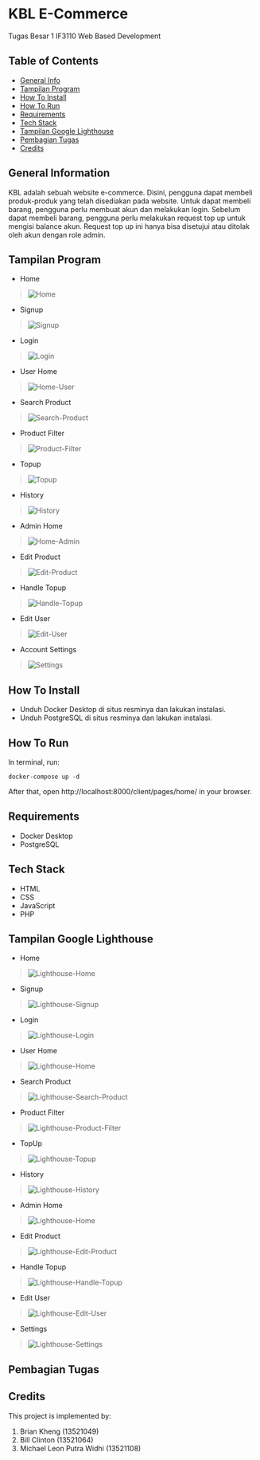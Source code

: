 # KBL E-Commerce
Tugas Besar 1 IF3110 Web Based Development
<br />

## Table of Contents
* [General Info](#general-information)
* [Tampilan Program](#tampilan-program)
* [How To Install](#how-to-install)
* [How To Run](#how-to-run)
* [Requirements](#requirements)
* [Tech Stack](#tech-stack)
* [Tampilan Google Lighthouse](#tampilan-google-lighthouse)
* [Pembagian Tugas](#pembagian-tugas)
* [Credits](#credits)

## General Information
KBL adalah sebuah website e-commerce. Disini, pengguna dapat membeli produk-produk yang telah disediakan pada website. Untuk dapat membeli barang, pengguna perlu membuat akun dan melakukan login. Sebelum dapat membeli barang, pengguna perlu melakukan request top up untuk mengisi balance akun. Request top up ini hanya bisa disetujui atau ditolak oleh akun dengan role admin.

## Tampilan Program
* Home
> ![Home](./screenshots/home.png)
* Signup
> ![Signup](./screenshots/signup.png)
* Login
> ![Login](./screenshots/login.png)
* User Home
> ![Home-User](./screenshots/home-user.png)
* Search Product
> ![Search-Product](./screenshots/search-product.png)
* Product Filter
> ![Product-Filter](./screenshots/product-filter.png)
* Topup
> ![Topup](./screenshots/topup.png)
* History
> ![History](./screenshots/history.png)
* Admin Home
> ![Home-Admin](./screenshots/home-admin.png)
* Edit Product
> ![Edit-Product](./screenshots/edit-product.png)
* Handle Topup
> ![Handle-Topup](./screenshots/handle-topup.png)
* Edit User
> ![Edit-User](./screenshots/edit-user.png)
* Account Settings
> ![Settings](./screenshots/settings.png)

## How To Install
* Unduh Docker Desktop di situs resminya dan lakukan instalasi.
* Unduh PostgreSQL di situs resminya dan lakukan instalasi.

## How To Run
In terminal, run:
```shell
docker-compose up -d
```
After that, open http://localhost:8000/client/pages/home/ in your browser.

## Requirements
* Docker Desktop
* PostgreSQL

## Tech Stack
* HTML
* CSS
* JavaScript
* PHP

## Tampilan Google Lighthouse
* Home
> ![Lighthouse-Home](./screenshots/lighthouse-home.jpg)
* Signup
> ![Lighthouse-Signup](./screenshots/lighthouse-signup.jpg)
* Login
> ![Lighthouse-Login](./screenshots/lighthouse-login.jpg)
* User Home
> ![Lighthouse-Home](./screenshots/lighthouse-home-user.jpg)
* Search Product
> ![Lighthouse-Search-Product](./screenshots/lighthouse-search-product.jpg)
* Product Filter
> ![Lighthouse-Product-Filter](./screenshots/lighthouse-product-filter.jpg)
* TopUp
> ![Lighthouse-Topup](./screenshots/lighthouse-topup.jpg)
* History
> ![Lighthouse-History](./screenshots/lighthouse-history.jpg)
* Admin Home
> ![Lighthouse-Home](./screenshots/lighthouse-home-admin.jpg)
* Edit Product
> ![Lighthouse-Edit-Product](./screenshots/lighthouse-edit-product.jpg)
* Handle Topup
> ![Lighthouse-Handle-Topup](./screenshots/lighthouse-handle-topup.jpg)
* Edit User
> ![Lighthouse-Edit-User](./screenshots/lighthouse-edit-user.jpg)
* Settings
> ![Lighthouse-Settings](./screenshots/settings.png)

## Pembagian Tugas

## Credits
This project is implemented by:
1. Brian Kheng (13521049)
2. Bill Clinton (13521064)
3. Michael Leon Putra Widhi (13521108)

